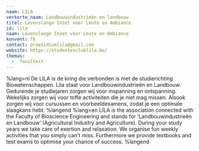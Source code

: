 ```yaml
---
naam: LILA
verkorte_naam: Landbouwindustrieën en landbouw
titel: Levenslange Inzet voor Leute en Ambiance
id: lila
naam: Levenslange Inzet voor Leute en Ambiance
konvent: fk
contact: praesidiumlila@gmail.com
website: https://studentenclublila.be/
themas:
  -  faculteit
---
```


%lang=nl 
De LILA is de kring die verbonden is met de studierichting Biowetenschappen. Lila staat voor Landbouwindustrieën en Landbouw. Gedurende je studiejaren zorgen wij voor inspanning en ontspanning. Wekelijks zorgen wij voor toffe activiteiten die je niet mag missen. Alsook zorgen wij voor cursussen en voorbeeldexamens, zodat je een optimale slaagkans hebt. 
%langend 
%lang=en 
LILA is the association connected with the Faculty of Bioscience Engineering and stands for ‘Landbouwindustrieën en Landbouw’ (Agricultural Industry and Agriculture). During your study years we take care of exertion and relaxation. We organise fun weekly activities that you simply can’t miss. Furthermore we provide textbooks and test exams to optimise your chance of success. 
%langend
